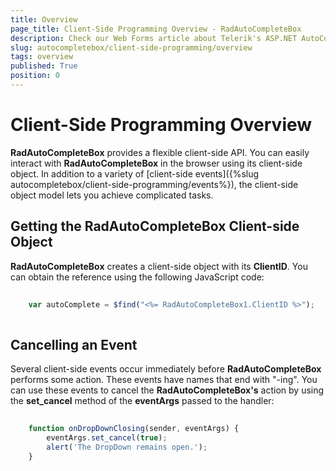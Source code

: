 ```yaml
---
title: Overview
page_title: Client-Side Programming Overview - RadAutoCompleteBox
description: Check our Web Forms article about Telerik's ASP.NET AutoCompleteBox Client-Side Programming Overview.
slug: autocompletebox/client-side-programming/overview
tags: overview
published: True
position: 0
---
```


# Client-Side Programming Overview


**RadAutoCompleteBox** provides a flexible client-side API. You can easily interact with **RadAutoCompleteBox** in the browser using its client-side object. In addition to a variety of [client-side events]({%slug autocompletebox/client-side-programming/events%}), the client-side object model lets you achieve complicated tasks.


## Getting the RadAutoCompleteBox Client-side Object


**RadAutoCompleteBox** creates a client-side object with its **ClientID**. You can obtain the reference using the following JavaScript code:

````JavaScript
	
	var autoComplete = $find("<%= RadAutoCompleteBox1.ClientID %>");
	
````


## Cancelling an Event

Several client-side events occur immediately before **RadAutoCompleteBox** performs some action. These events have names that end with "-ing". You can use these events to cancel the **RadAutoCompleteBox's** action by using the **set_cancel** method of the **eventArgs** passed to the handler:

````JavaScript
	
	function onDropDownClosing(sender, eventArgs) {
        eventArgs.set_cancel(true);
        alert('The DropDown remains open.');
    }
	
````


